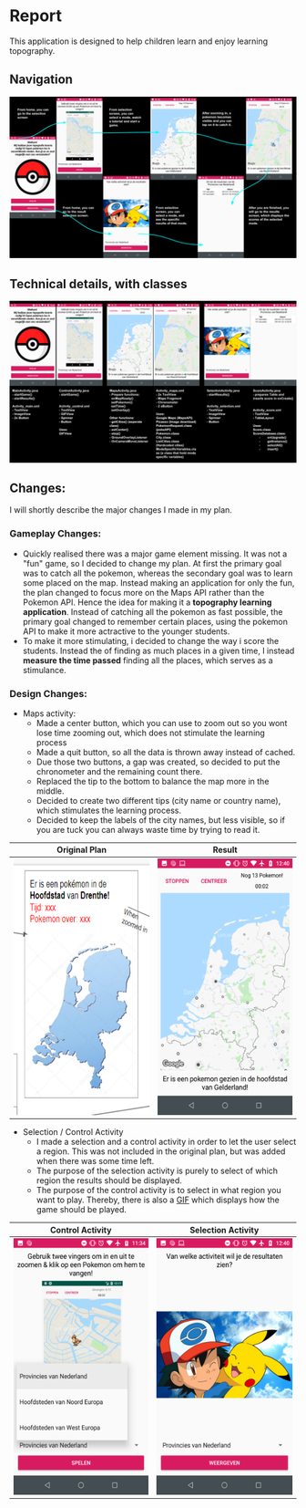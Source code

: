 # Report
This application is designed to help children learn and enjoy learning topography.

## Navigation
<img src="https://github.com/moez-baksi/EindProject/blob/master/doc/planOverview.png" />

## Technical details, with classes
<img src="https://github.com/moez-baksi/EindProject/blob/master/doc/planDetail.png" />

## Changes:
I will shortly describe the major changes I made in my plan.

### Gameplay Changes:
- Quickly realised there was a major game element missing. It was not a "fun" game, so I decided to change my plan. At first the primary goal was to catch all the pokemon, whereas the secondary goal was to learn some placed on the map. Instead making an application for only the fun, the plan changed to focus more on the Maps API rather than the Pokemon API. Hence the idea for making it a **topography learning application**. Instead of catching all the pokemon as fast possible, the primary goal changed to remember certain places, using the pokemon API to make it more actractive to the younger students. 
- To make it more stimulating, i decided to change the way i score the students. Instead the of finding as much places in a given time, I instead **measure the time passed** finding all the places, which serves as a stimulance. 

### Design Changes:
- Maps activity:
  - Made a center button, which you can use to zoom out so you wont lose time zooming out, which does not stimulate the learning process
  - Made a quit button, so all the data is thrown away instead of cached.
  - Due those two buttons, a gap was created, so decided to put the chronometer and the remaining count there.
  - Replaced the tip to the bottom to balance the map more in the middle.
  - Decided to create two different tips (city name or country name), which stimulates the learning process.
  - Decided to keep the labels of the city names, but less visible, so if you are tuck you can always waste time by trying to read it. 
  
Original Plan              | Result
:-------------------------:|:-------------------------:
<img src="https://github.com/moez-baksi/EindProject/blob/master/doc/old%20design.png" width="300" height="450" /> |<img src="https://github.com/moez-baksi/EindProject/blob/master/doc/game1.png" width="300" height="450" /> 

- Selection / Control Activity
  - I made a selection and a control activity in order to let the user select a region. This was not included in the original plan, but  was added when there was some time left.
  - The purpose of the selection activity is purely to select of which region the results should be displayed. 
  - The purpose of the control activity is to select in what region you want to play. Thereby, there is also a [GIF](https://github.com/moez-baksi/EindProject/blob/master/doc/Tutoriall.gif) which displays how the game should be played.
  
Control Activity           | Selection Activity
:-------------------------:|:-------------------------:
<img src="https://github.com/moez-baksi/EindProject/blob/master/doc/selection.png" width="300" height="450" /> |<img src="https://github.com/moez-baksi/EindProject/blob/master/doc/selection2.png" width="300" height="450" /> 

